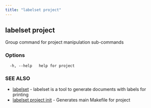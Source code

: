 ```yaml
---
title: "labelset project"
---
```

## labelset project

Group command for project manipulation sub-commands

### Options

```
  -h, --help   help for project
```

### SEE ALSO

* [labelset](labelset.md)	 - labelset is a tool to generate documents with labels for printing
* [labelset project init](labelset_project_init.md)	 - Generates main Makefile for project


